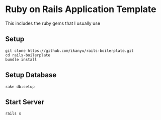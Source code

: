 # Ruby on Rails Application Template
This includes the ruby gems that I usually use

## Setup
```
git clone https://github.com/ikanyu/rails-boilerplate.git
cd rails-boilerplate
bundle install
```

## Setup Database
```
rake db:setup
```

## Start Server
```
rails s
```
